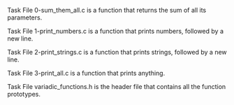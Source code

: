 Task File 0-sum_them_all.c is a function that returns the sum of all its parameters.

Task File 1-print_numbers.c is a function that prints numbers, followed by a new line.

Task File 2-print_strings.c is a function that prints strings, followed by a new line.

Task File 3-print_all.c is a function that prints anything.

Task File variadic_functions.h is the header file that contains all the function prototypes.
